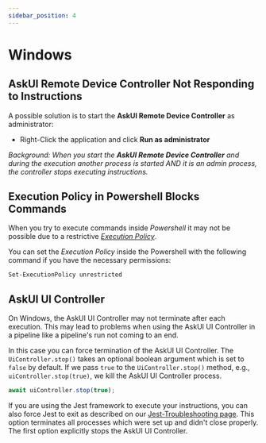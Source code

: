 ```yaml
---
sidebar_position: 4
---
```


# Windows

## AskUI Remote Device Controller Not Responding to Instructions
A possible solution is to start the **AskUI Remote Device Controller** as administrator:

* Right-Click the application and click **Run as administrator**

_Background: When you start the **AskUI Remote Device Controller** and during the execution another process is started AND it is an admin process, the controller stops executing instructions._

## Execution Policy in Powershell Blocks Commands
When you try to execute commands inside _Powershell_ it may not be possible due to a restrictive [_Execution Policy_](https://learn.microsoft.com/en-us/powershell/module/microsoft.powershell.security/set-executionpolicy?view=powershell-7.4).

You can set the _Execution Policy_ inside the Powershell with the following command if you have the necessary permissions:

```shell
Set-ExecutionPolicy unrestricted
```

## AskUI UI Controller 

On Windows, the AskUI UI Controller may not terminate after each execution. This may lead to problems when using the AskUI UI Controller in a pipeline like a pipeline's run not coming to an end.

In this case you can force termination of the AskUI UI Controller. The `UiController.stop()` takes an optional boolean argument which is set to `false` by default. If we pass `true` to the `UiController.stop()` method, e.g., `uiController.stop(true)`, we kill the AskUI UI Controller process. 

```typescript
await uiController.stop(true);
```

If you are using the Jest framework to execute your instructions, you can also force Jest to exit as described on our [Jest-Troubleshooting page](jest.md). This option terminates all processes which were set up and didn't close properly. The first option explicitly stops the AskUI UI Controller. 
